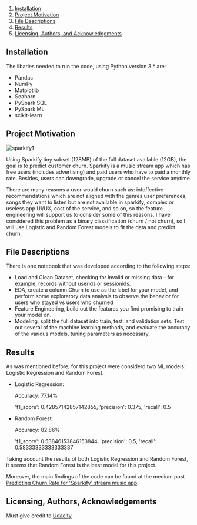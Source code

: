 1. [Installation](#installation)
2. [Project Motivation](#motivation)
3. [File Descriptions](#files)
4. [Results](#results)
5. [Licensing, Authors, and Acknowledgements](#licensing)

## Installation <a name="installation"></a>

The libaries needed to run the code, using Python version 3.* are:

* Pandas
* NumPy
* Matplotlib
* Seaborn
* PySpark SQL
* PySpark ML
* scikit-learn

## Project Motivation<a name="motivation"></a>

![sparkify1](https://user-images.githubusercontent.com/45834444/87700587-2c28a000-c75c-11ea-9dc5-37dd65990872.png)

Using Sparkify tiny subset (128MB) of the full dataset available (12GB), the goal is to predict customer churn. Sparkify is a music stream app which has free users (includes advertising) and paid users who have to paid a monthly rate. Besides, users can downgrade, upgrade or cancel the service anytime.  

There are many reasons a user would churn such as: infeffective recommendations which are not aligned with the genres user preferences, songs they want to listen but are not available in sparkify, complex or useless app UI/UX, cost of the service, and so on, so the feature engineering will support us to consider some of this reasons. I have considered this problem as a binary classification (churn / not churn), so I will use Logistic and Random Forest models to fit the data and predict churn.

## File Descriptions <a name="files"></a>

There is one notebook that was developed according to the following steps:

* Load and Clean Dataset, checking for invalid or missing data - for example, records without userids or sessionids.
* EDA, create a column Churn to use as the label for your model, and perform some exploratory data analysis to observe the behavior for users who stayed vs users who churned
* Feature Engineering, build out the features you find promising to train your model on.
* Modeling, split the full dataset into train, test, and validation sets. Test out several of the machine learning methods, and evaluate the accuracy of the various models, tuning parameters as necessary.

## Results<a name="results"></a>

As was mentioned before, for this project were considerd two ML models: Logistic Regression and Random Forest.
* Logistic Regression:

  Accuracy: 77.14%

  'f1_score': 0.42857142857142855, 'precision': 0.375, 'recall': 0.5

* Random Forest:

  Accuracy: 82.86%

  'f1_score': 0.53846153846153844, 'precision': 0.5, 'recall': 0.58333333333333337

Taking account the results of both Logistic Regression and Random Forest, it seems that Random Forest is the best model for this project. 

Moreover, the main findings of the code can be found at the medium post [Predicting Churn Rate for 'Sparkify' stream music app](https://medium.com/@klever.mera/predicting-churn-rate-for-sparkify-stream-music-app-1697e5920151).

## Licensing, Authors, Acknowledgements<a name="licensing"></a>

Must give credit to [Udacity](https://cn.udacity.com/) 

